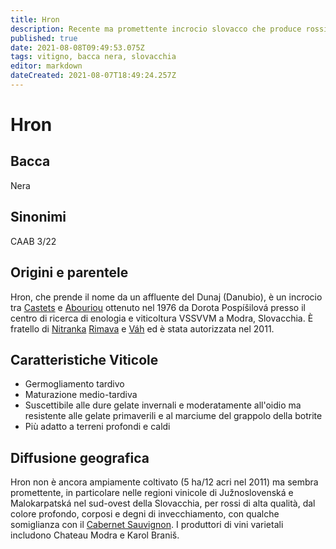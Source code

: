 ```yaml
---
title: Hron
description: Recente ma promettente incrocio slovacco che produce rossi corposi e degni di invecchiamento.
published: true
date: 2021-08-08T09:49:53.075Z
tags: vitigno, bacca nera, slovacchia
editor: markdown
dateCreated: 2021-08-07T18:49:24.257Z
---
```


# Hron

## Bacca
Nera

## Sinonimi

CAAB 3/22

## Origini e parentele
Hron, che prende il nome da un affluente del Dunaj (Danubio), è un incrocio tra [Castets](/vitigni/bacca-nera/castets) e [Abouriou](/vitigni/bacca-nera/abouriou) ottenuto nel 1976 da Dorota Pospíšilová presso il centro di ricerca di enologia e viticoltura VSSVVM a Modra, Slovacchia. È fratello di [Nitranka](/vitigni/bacca-nera/nitranka)  [Rimava](/vitigni/bacca-nera/rimava) e [Váh](/vitigni/bacca-nera/vah) ed è stata autorizzata nel 2011.

## Caratteristiche Viticole

- Germogliamento tardivo
- Maturazione medio-tardiva
- Suscettibile alle dure gelate invernali e moderatamente all'oidio ma resistente alle gelate primaverili e al marciume del grappolo della botrite
- Più adatto a terreni profondi e caldi

## Diffusione geografica

Hron non è ancora ampiamente coltivato (5 ha/12 acri nel 2011) ma sembra promettente, in particolare nelle regioni vinicole di Južnoslovenská e Malokarpatská nel sud-ovest della Slovacchia, per rossi di alta qualità, dal colore profondo, corposi e degni di invecchiamento, con qualche somiglianza con il [Cabernet Sauvignon](/vitigni/bacca-nera/cabernet-sauvignon). I produttori di vini varietali includono Chateau Modra e Karol Braniš.
